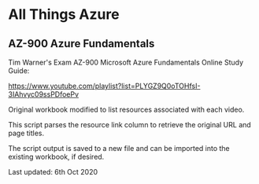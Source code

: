 # All Things Azure

## AZ-900 Azure Fundamentals

Tim Warner's Exam AZ-900 Microsoft Azure Fundamentals Online Study Guide:

https://www.youtube.com/playlist?list=PLYGZ9Q0oTOHfsI-3IAhvyc09ssPDfoePv

Original workbook modified to list resources associated with each video.

This script parses the resource link column to retrieve the original URL and page titles.

The script output is saved to a new file and can be imported into the existing workbook, if desired.

Last updated: 6th Oct 2020
 

